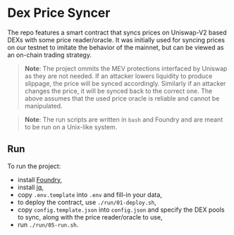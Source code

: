 # Dex Price Syncer

The repo features a smart contract that syncs prices on Uniswap-V2 based DEXs with some price reader/oracle.
It was initially used for syncing prices on our testnet to imitate the behavior of the mainnet,
but can be viewed as an on-chain trading strategy.

> **Note**: The project ommits the MEV protections interfaced by Uniswap as they are not needed.
> If an attacker lowers liquidity to produce slippage, the price will be synced accordingly.
> Similarly if an attacker changes the price, it will be synced back to the correct one.
> The above assumes that the used price oracle is reliable and cannot be manipulated.

> **Note**: The run scripts are written in `bash` and Foundry and are meant to be run on a Unix-like system.

## Run

To run the project:
- install [Foundry](https://book.getfoundry.sh/),
- install [jq](https://jqlang.github.io/jq/),
- copy `.env.template` into `.env` and fill-in your data,
- to deploy the contract, use `./run/01-deploy.sh`,
- copy `config.template.json` into `config.json` and specify the DEX pools to sync, along with the price reader/oracle to use,
- run `./run/05-run.sh`.
